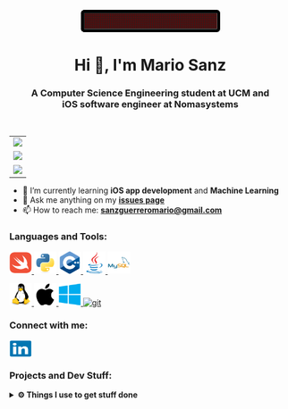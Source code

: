 <p align="center"><img src="https://github.com/mario-sanz/mario-sanz/blob/main/gifs/hellogithub.gif"/></p>
<h1 align="center">Hi 👋, I'm Mario Sanz</h1>
<h3 align="center">A Computer Science Engineering student at UCM and <br /> iOS software engineer at Nomasystems</h3>
<br />

<!--img align="right" height="250" width="375" alt="" src="https://github.com/mario-sanz/mario-sanz/blob/main/gifs/coder.gif" /-->
<!--img style="width: 40%; height: auto; " align="right" alt="" src="https://github.com/mario-sanz/mario-sanz/blob/main/gifs/coding.gif" /-->

<table align="right">
<tr>
	<td align="center" style="padding=0;width=50%;">
		<img height="140em" src="https://github-readme-stats.vercel.app/api?username=mario-sanz&show_icons=true&hide_border=true&&count_private=true&include_all_commits=true&hide=none&title_color=64B2FFFF&text_color=9f9f9f&bg_color=00000000&hide_border=true&icon_color=00000000" />
	</td>
</tr>
<tr>
	<td align="center" style="padding=0;width=50%;">
		<img height="140em" src="https://github-readme-stats.vercel.app/api/top-langs/?username=mario-sanz&show_icons=true&layout=compact&langs_count=8&count_private=true&langs_count=6&hide=starlark&title_color=64B2FFFF&text_color=9f9f9f&bg_color=00000000&hide_border=true&icon_color=00000000"/>
	</td>
</tr>
<tr>
	<td align="center" style="padding=0;width=50%;">
		<img height="140em" src="https://github-readme-streak-stats.herokuapp.com/?user=mario-sanz&hide_border=true&&border=000000&background=00000000&ring=63D8FF&sideNums=64B2FF&currStreakNum=1ADD65&fire=1ADD65&currStreakLabel=1ADD65&stroke=0AA3FF00&sideLabels=64B2FF&dates=9f9f9f" />
	</td>
</tr>
</table>

- 🌱 I’m currently learning **iOS app development** and **Machine Learning**
- 💬 Ask me anything on my **[issues page]**
- 📫 How to reach me: **sanzguerreromario@gmail.com**

<h3 align="left">Languages and Tools:</h3>
<p align="left">
  <a href="https://developer.apple.com/swift/" target="_blank"> <img src="https://raw.githubusercontent.com/devicons/devicon/master/icons/swift/swift-original.svg" alt="swift" width="40" height="40"/> </a>
  <a href="https://www.python.org" target="_blank"> <img src="https://raw.githubusercontent.com/devicons/devicon/master/icons/python/python-original.svg" alt="python" width="40" height="40"/> </a>
  <a href="https://www.w3schools.com/cpp/" target="_blank"> <img src="https://raw.githubusercontent.com/devicons/devicon/master/icons/cplusplus/cplusplus-original.svg" alt="cplusplus" width="40" height="40"/> </a>
  <a href="https://www.java.com" target="_blank"> <img src="https://raw.githubusercontent.com/devicons/devicon/master/icons/java/java-original.svg" alt="java" width="40" height="40"/> </a>
  <a href="https://www.mysql.com/" target="_blank"> <img src="https://raw.githubusercontent.com/devicons/devicon/master/icons/mysql/mysql-original-wordmark.svg" alt="mysql" width="40" height="40"/> </a>
</p>

<p align="left">
  <a href="https://www.linux.org/" target="_blank"> <img src="https://raw.githubusercontent.com/devicons/devicon/master/icons/linux/linux-original.svg" alt="linux" width="40" height="40"/> </a>
  <a href="https://www.apple.com/es/macos/" target="_blank"> <img src="https://raw.githubusercontent.com/devicons/devicon/master/icons/apple/apple-original.svg" alt="macOS" width="40" height="40"/> </a>
  <a href="https://www.microsoft.com/windows/" target="_blank"> <img src="https://raw.githubusercontent.com/devicons/devicon/master/icons/windows8/windows8-original.svg" alt="windows" width="40" height="40"/> </a>
  <a href="https://git-scm.com/" target="_blank"> <img src="https://www.vectorlogo.zone/logos/git-scm/git-scm-icon.svg" alt="git" width="40" height="40"/> </a>
</p>

<h3 align="left">Connect with me:</h3>
<p align="left">
  <!--
  <a href="https://twitter.com/mariosanz_14" target="blank"><img align="center" src="https://cdn.jsdelivr.net/npm/simple-icons@3.0.1/icons/twitter.svg" alt="mariosanz_14" height="30" width="40" /></a>
  -->
  <a href="https://linkedin.com/in/mariosanzguerrero" target="blank"><img align="center" src="https://raw.githubusercontent.com/devicons/devicon/master/icons/linkedin/linkedin-original.svg" alt="mariosanzguerrero" height="30" width="40" /></a>
</p>

<h3 align="left">Projects and Dev Stuff:</h3>

<details>	
  <br />
  <summary><b>⚙️ Things I use to get stuff done</b></summary>
  	<ul>
  	  <li><b>OS:</b> Ubuntu 22.04 / macOS Monterey </li>
	    <li><b>Laptop: </b> HP Laptop (Ryzen 5) / MacBook Pro 13" </li>
  	  <li><b>Browser: </b> Firefox / Safari </li>
	    <li><b>Terminal: </b> GNOME Terminal / iTerm2</li>
	    <li><b>Code Editor:</b> VS Code / Xcode </li>
	    <br />
	</ul>	
</details>

<br />
<!-- <p align="left"> <img src="https://komarev.com/ghpvc/?username=mario-sanz&label=Profile%20views&color=00BB6D&style=flat" alt="mario-sanz" /> </p> -->

<!-- links -->
[issues page]: https://github.com/mario-sanz/mario-sanz/issues "mario-sanz/issues"

